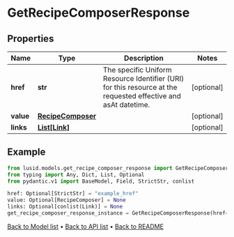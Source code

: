 # GetRecipeComposerResponse

## Properties
Name | Type | Description | Notes
------------ | ------------- | ------------- | -------------
**href** | **str** | The specific Uniform Resource Identifier (URI) for this resource at the requested effective and asAt datetime. | [optional] 
**value** | [**RecipeComposer**](RecipeComposer.md) |  | [optional] 
**links** | [**List[Link]**](Link.md) |  | [optional] 
## Example

```python
from lusid.models.get_recipe_composer_response import GetRecipeComposerResponse
from typing import Any, Dict, List, Optional
from pydantic.v1 import BaseModel, Field, StrictStr, conlist

href: Optional[StrictStr] = "example_href"
value: Optional[RecipeComposer] = None
links: Optional[conlist(Link)] = None
get_recipe_composer_response_instance = GetRecipeComposerResponse(href=href, value=value, links=links)

```

[Back to Model list](../README.md#documentation-for-models) &#8226; [Back to API list](../README.md#documentation-for-api-endpoints) &#8226; [Back to README](../README.md)

